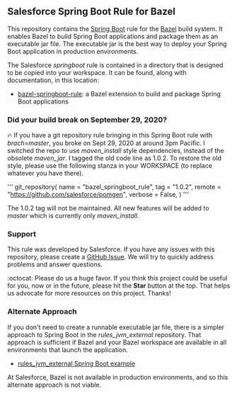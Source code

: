 ## Salesforce Spring Boot Rule for Bazel

This repository contains the [Spring Boot](https://spring.io/guides/gs/spring-boot/) rule for the [Bazel](https://bazel.build/) build system.
It enables Bazel to build Spring Boot applications and package them as an executable jar file.
The executable jar is the best way to deploy your Spring Boot application in production environments. 

The Salesforce *springboot* rule is contained in a directory that is designed to be copied into your workspace.
It can be found, along with documentation, in this location:
- [bazel-springboot-rule](tools/springboot): a Bazel extension to build and package Spring Boot applications

### Did your build break on September 29, 2020?

:fire: If you have a git repository rule bringing in this Spring Boot rule with *brach=master*, you broke on Sept 29, 2020 at around 3pm Pacific.
I switched the repo to use *maven_install* style dependencies, instead of the obsolete *maven_jar*.
I tagged the old code line as 1.0.2.
To restore the old style, please use the following stanza in your WORKSPACE (to replace whatever you have there).

'''
git_repository(
    name = "bazel_springboot_rule",
    tag = "1.0.2",
    remote = "https://github.com/salesforce/pomgen",
    verbose = False,
)
'''

The 1.0.2 tag will not be maintained. 
All new features will be added to *master* which is currently only *maven_install*.

### Support

This rule was developed by Salesforce.
If you have any issues with this repository, please create a [GitHub Issue](https://github.com/salesforce/bazel-springboot-rule/issues).
We will try to quickly address problems and answer questions.

:octocat: Please do us a huge favor. If you think this project could be useful for you, now or in the future, please hit the **Star** button at the top. That helps us advocate for more resources on this project. Thanks!

### Alternate Approach

If you don't need to create a runnable executable jar file, there is a simpler approach to Spring Boot in the *rules_jvm_external* repository.
That approach is sufficient if Bazel and your Bazel workspace are available in all environments that launch the application.
- [rules_jvm_external Spring Boot example](https://github.com/plaird/rules_jvm_external/tree/master/examples/spring_boot)

At Salesforce, Bazel is not available in production environments, and so this alternate approach is not viable.
